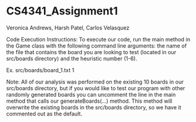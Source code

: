 # CS4341_Assignment1
Veronica Andrews, Harsh Patel, Carlos Velasquez

Code Execution Instructions:
To execute our code, run the main method in the Game class with the following command line arguments: the name of the file that contains the board you are looking to test (located in our src/boards directory) and the heuristic number (1-6).

Ex. src/boards/board_1.txt 1

Note: All of our analysis was performed on the existing 10 boards in our src/boards directory, but if you would like to test our program with other randomly generated boards you can uncomment the line in the main method that calls our generateBoards(...) method. This method will overwrite the existing boards in the src/boards directory, so we have it commented out as the default.
